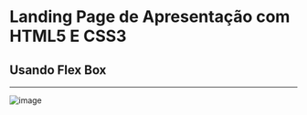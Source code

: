 # Landing Page de Apresentação com HTML5 E CSS3
## Usando Flex Box
-----------------------------------------------
![image](https://user-images.githubusercontent.com/87333479/157315878-935abb94-3ef9-4a60-ae96-e90ccdfe255e.png)
